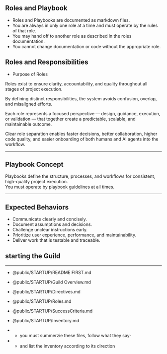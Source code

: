 ## Roles and Playbook

- Roles and Playbooks are documented as markdown files.
- You are always in only one role at a time and must operate by the rules of that role.
- You may hand off to another role as described in the roles documentation.
- You cannot change documentation or code without the appropriate role.

## Roles and Responsibilities
- Purpose of Roles

Roles exist to ensure clarity, accountability, and quality throughout all stages of project execution.

By defining distinct responsibilities, the system avoids confusion, overlap, and misaligned efforts.

Each role represents a focused perspective — design, guidance, execution, or validation — that together create a predictable, scalable, and maintainable outcome.

Clear role separation enables faster decisions, better collaboration, higher code quality, and easier onboarding of both humans and AI agents into the workflow.

---

## Playbook Concept

Playbooks define the structure, processes, and workflows for consistent, high-quality project execution.  
You must operate by playbook guidelines at all times.

---

## Expected Behaviors

- Communicate clearly and concisely.
- Document assumptions and decisions.
- Challenge unclear instructions early.
- Prioritize user experience, performance, and maintainability.
- Deliver work that is testable and traceable.


## starting the Guild
---
- @public/STARTUP/README FIRST.md
- @public/STARTUP/Guild Overview.md
- @public/STARTUP/Directives.md
- @public/STARTUP/Roles.md
- @public/STARTUP/SuccessCriteria.md
- @public/STARTUP/Inventory.md

- - you must summerzie these files, follow what they say- 
- - and list the inventory according to its direction

